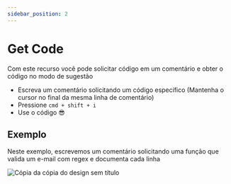 ```yaml
---
sidebar_position: 2
---
```


# Get Code

Com este recurso você pode solicitar código em um comentário e obter o código no modo de sugestão

- Escreva um comentário solicitando um código específico (Mantenha o cursor no final da mesma linha de comentário)
- Pressione `cmd + shift + i`
- Use o código 😎

## Exemplo
Neste exemplo, escrevemos um comentário solicitando uma função que valida um e-mail com regex e documenta cada linha

![Cópia da cópia do design sem título](https://user-images.githubusercontent.com/6216945/210677720-4a2ebbf3-84a1-4972-83a0-10a265c368ab.gif)